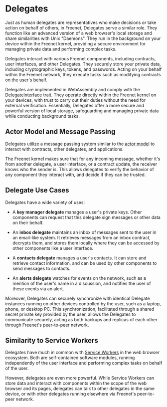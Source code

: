 # Delegates

Just as human delegates are representatives who make decisions or take action on
behalf of others, in Freenet, Delegates serve a similar role. They function like
an advanced version of a web browser's local storage and share similarities with
Unix "Daemons". They run in the background on your device within the Freenet
kernel, providing a secure environment for managing private data and performing
complex tasks.

Delegates interact with various Freenet components, including contracts, user
interfaces, and other Delegates. They securely store your private data,
including cryptographic keys, tokens, and passwords. Acting on your behalf
within the Freenet network, they execute tasks such as modifying contracts on
the user's behalf.

Delegates are implemented in WebAssembly and comply with the
[DelegateInterface](https://github.com/freenet/locutus/blob/b1e59528eaeba31c7f09881594d19347de60e8cd/crates/locutus-stdlib/src/delegate_interface.rs#L121)
trait. They operate directly within the Freenet kernel on your devices, with
trust to carry out their duties without the need for external verification.
Essentially, Delegates offer a more secure and powerful version of local
storage, safeguarding and managing private data while conducting background
tasks.

## Actor Model and Message Passing

Delegates utilize a message passing system similar to the [actor
model](https://en.wikipedia.org/wiki/Actor_model) to interact with contracts,
other delegates, and applications. 

The Freenet kernel makes sure that for any incoming message, whether it's from
another delegate, a user interface, or a contract update, the receiver knows who
the sender is. This allows delegates to verify the behavior of any component
they interact with, and decide if they can be trusted.

## Delegate Use Cases

Delegates have a wide variety of uses:

- A **key manager delegate** manages a user's private keys. Other components can
  request that this delegate sign messages or other data on their behalf.

- An **inbox delegate** maintains an inbox of messages sent to the user in an
  email-like system. It retrieves messages from an inbox contract, decrypts
  them, and stores them locally where they can be accessed by other components
  like a user interface.

- A **contacts delegate** manages a user's contacts. It can store and retrieve
  contact information, and can be used by other components to send messages to
  contacts.

- An **alerts delegate** watches for events on the network, such as a mention
  of the user's name in a discussion, and notifies the user of these events
  via an alert.

Moreover, Delegates can securely synchronize with identical Delegate instances
running on other devices controlled by the user, such as a laptop, phone, or
desktop PC. This synchronization, facilitated through a shared secret private
key provided by the user, allows the Delegates to communicate securely, acting
as both backups and replicas of each other through Freenet's peer-to-peer
network.

## Similarity to Service Workers

Delegates have much in common with [Service Workers](https://developer.mozilla.org/en-US/docs/Web/API/Service_Worker_API) in
the web browser ecosystem. Both are self-contained software modules, running
independently of the user interface and performing complex tasks on behalf of
the user.

However, delegates are even more powerful. While Service Workers can
store data and interact with components within the scope of the web browser and
its pages, delegates can talk to other delegates in the same device, or with
other delegates running elsewhere via Freenet's peer-to-peer network.
